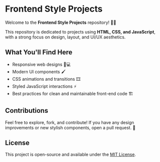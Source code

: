 # Frontend Style Projects

Welcome to the **Frontend Style Projects** repository! 🎨✨

This repository is dedicated to projects using **HTML, CSS, and JavaScript**, with a strong focus on design, layout, and UI/UX aesthetics.

## What You'll Find Here
- Responsive web designs 📱💻
- Modern UI components 🖌️
- CSS animations and transitions 🎞️
- Styled JavaScript interactions ⚡
- Best practices for clean and maintainable front-end code 🏗️

## Contributions
Feel free to explore, fork, and contribute! If you have any design improvements or new stylish components, open a pull request. 🚀

## License
This project is open-source and available under the [MIT License](LICENSE).

